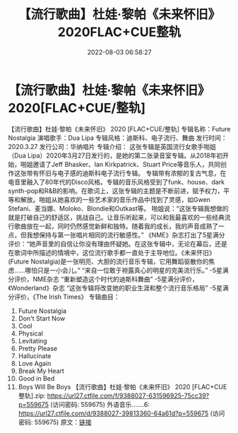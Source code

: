 ﻿---
title: 【流行歌曲】杜娃·黎帕《未来怀旧》2020FLAC+CUE整轨
date: 2022-08-03 06:58:27
categories: 外语音乐
tags: 外语音乐
---
# 【流行歌曲】杜娃·黎帕《未来怀旧》2020[FLAC+CUE/整轨]

【流行歌曲】杜娃·黎帕《未来怀旧》 2020 [FLAC+CUE/整轨]
专辑名称：Future Nostalgia
演唱歌手：Dua Lipa
专辑风格：迪斯科、电子流行、舞曲
发行时间：2020.3.27
发行公司：华纳唱片
专辑介绍：
这张专辑是英国流行女歌手啪姐（Dua
Lipa）2020年3月27日发行的，是她的第二张录音室专辑。从2018年初开始，啪姐邀请了Jeff Bhasker、Ian
Kirkpatrick、Stuart Price等音乐人，共同创作这张带有怀旧与电子感的迪斯科电子流行专辑。
专辑带有浓郁的复古气息，在电音里融入了80年代的Disco风格。专辑的音乐风格受到了funk、house、dark
synth-pop和R&B的影响。在歌词上，这张专辑的主题是不断前进，赋予权力，平等和解放。啪姐从她喜欢的一些艺术家的音乐作品中找到了灵感，如Gwen
Stefani、麦当娜、Moloko、Blondie和Outkast等。
啪姐说：“这张专辑我想做的就是打破自己的舒适区，挑战自己。让音乐听起来，可以和我最喜欢的一些经典流行歌曲放在一起，同时仍然感觉新鲜和独特。随着我的成长，我的声音成熟了一点，但我想保持与第一张唱片相同的流行敏感性。”
《NME》杂志打出了5星满分评价：“她声音里的自信让你没有理由怀疑她。在这张专辑中，无论在幕后，还是在歌词中所描述的情境中，这位流行歌手都一直处于主导地位。《未来怀旧》(Future
Nostalgia)是一张明亮、大胆的流行音乐专辑，它用舞蹈驱散你的焦虑……哪怕只是一小会儿。”
“来自一位敢于袒露真心的明星的完美流行乐。” -5星满分评价，NME杂志
“重新塑造这个时代的迪斯科舞曲” -5星满分评价，《Wonderland》杂志
“这张专辑将改变她的职业生涯和整个流行音乐格局” -5星满分评价，《The Irish Times》
专辑曲目：
01. Future Nostalgia
02. Don't Start Now
03. Cool
04. Physical
05. Levitating
06. Pretty Please
07. Hallucinate
08. Love Again
09. Break My Heart
10. Good in Bed
11. Boys Will Be Boys
【流行歌曲】杜娃·黎帕《未来怀旧》 2020 [FLAC+CUE整轨].zip: https://url27.ctfile.com/f/9388027-631596925-75cc39?p=559675
(访问密码: 559675)
外语音乐.......6: https://url27.ctfile.com/d/9388027-39813360-64a61d?p=559675
(访问密码: 559675)
原文：[链接](https://blog.sina.com.cn/s/blog_1647c7e7601030yoc.html)
